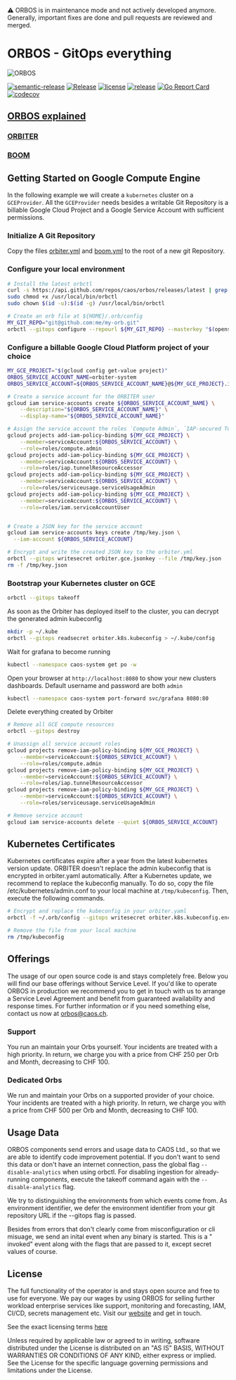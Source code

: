 :warning: ORBOS is in maintenance mode and not actively developed anymore. Generally, important fixes are done and pull requests are reviewed and merged.


# ORBOS - GitOps everything

![ORBOS](./docs/img/orbos-logo-oneline-lightdesign@2x.png)

[![semantic-release](https://img.shields.io/badge/%20%20%F0%9F%93%A6%F0%9F%9A%80-semantic--release-e10079.svg)](https://github.com/semantic-release/semantic-release)
[![Release](https://github.com/caos/orbos/workflows/Release/badge.svg)](https://github.com/caos/orbos/actions)
[![license](https://badgen.net/github/license/caos/orbos/)](https://github.com/caos/orbos/blob/master/LICENSE)
[![release](https://badgen.net/github/release/caos/orbos/stable)](https://github.com/caos/orbos/releases)
[![Go Report Card](https://goreportcard.com/badge/github.com/caos/orbos)](https://goreportcard.com/report/github.com/caos/orbos)
[![codecov](https://codecov.io/gh/caos/orbos/branch/master/graph/badge.svg)](https://codecov.io/gh/caos/orbos)

## [ORBOS explained](docs/explained.md)

### [ORBITER](docs/orbiter/orbiter.md)

### [BOOM](docs/boom/boom.md)

## Getting Started on Google Compute Engine

In the following example we will create a `kubernetes` cluster on a `GCEProvider`. All the `GCEProvider` needs besides a writable Git Repository is a billable Google Cloud Project and a Google Service Account with sufficient permissions.

### Initialize A Git Repository

Copy the files [orbiter.yml](examples/orbiter/gce/orbiter.yml) and [boom.yml](examples/boom/boom.yml) to the root of a new git Repository.

### Configure your local environment

```bash
# Install the latest orbctl
curl -s https://api.github.com/repos/caos/orbos/releases/latest | grep "browser_download_url.*orbctl-$(uname)-$(uname -m)" | cut -d '"' -f 4 | sudo wget -i - -O /usr/local/bin/orbctl
sudo chmod +x /usr/local/bin/orbctl
sudo chown $(id -u):$(id -g) /usr/local/bin/orbctl

# Create an orb file at ${HOME}/.orb/config
MY_GIT_REPO="git@github.com:me/my-orb.git"
orbctl --gitops configure --repourl ${MY_GIT_REPO} --masterkey "$(openssl rand -base64 21)"
```

### Configure a billable Google Cloud Platform project of your choice

```bash
MY_GCE_PROJECT="$(gcloud config get-value project)"
ORBOS_SERVICE_ACCOUNT_NAME=orbiter-system
ORBOS_SERVICE_ACCOUNT=${ORBOS_SERVICE_ACCOUNT_NAME}@${MY_GCE_PROJECT}.iam.gserviceaccount.com

# Create a service account for the ORBITER user
gcloud iam service-accounts create ${ORBOS_SERVICE_ACCOUNT_NAME} \
    --description="${ORBOS_SERVICE_ACCOUNT_NAME}" \
    --display-name="${ORBOS_SERVICE_ACCOUNT_NAME}"

# Assign the service account the roles `Compute Admin`, `IAP-secured Tunnel User` and `Service Usage Admin`
gcloud projects add-iam-policy-binding ${MY_GCE_PROJECT} \
    --member=serviceAccount:${ORBOS_SERVICE_ACCOUNT} \
    --role=roles/compute.admin
gcloud projects add-iam-policy-binding ${MY_GCE_PROJECT} \
    --member=serviceAccount:${ORBOS_SERVICE_ACCOUNT} \
    --role=roles/iap.tunnelResourceAccessor
gcloud projects add-iam-policy-binding ${MY_GCE_PROJECT} \
    --member=serviceAccount:${ORBOS_SERVICE_ACCOUNT} \
    --role=roles/serviceusage.serviceUsageAdmin
gcloud projects add-iam-policy-binding ${MY_GCE_PROJECT} \
    --member=serviceAccount:${ORBOS_SERVICE_ACCOUNT} \
    --role=roles/iam.serviceAccountUser


# Create a JSON key for the service account
gcloud iam service-accounts keys create /tmp/key.json \
  --iam-account ${ORBOS_SERVICE_ACCOUNT}

# Encrypt and write the created JSON key to the orbiter.yml
orbctl --gitops writesecret orbiter.gce.jsonkey --file /tmp/key.json
rm -f /tmp/key.json
```

### Bootstrap your Kubernetes cluster on GCE

```bash
orbctl --gitops takeoff
```

As soon as the Orbiter has deployed itself to the cluster, you can decrypt the generated admin kubeconfig

```bash
mkdir -p ~/.kube
orbctl --gitops readsecret orbiter.k8s.kubeconfig > ~/.kube/config
```

Wait for grafana to become running

```bash
kubectl --namespace caos-system get po -w
```

Open your browser at `http://localhost:8080` to show your new clusters dashboards. Default username and password are both `admin`

```bash
kubectl --namespace caos-system port-forward svc/grafana 8080:80
```

Delete everything created by Orbiter

```bash
# Remove all GCE compute resources
orbctl --gitops destroy

# Unassign all service account roles
gcloud projects remove-iam-policy-binding ${MY_GCE_PROJECT} \
    --member=serviceAccount:${ORBOS_SERVICE_ACCOUNT} \
    --role=roles/compute.admin
gcloud projects remove-iam-policy-binding ${MY_GCE_PROJECT} \
    --member=serviceAccount:${ORBOS_SERVICE_ACCOUNT} \
    --role=roles/iap.tunnelResourceAccessor
gcloud projects remove-iam-policy-binding ${MY_GCE_PROJECT} \
    --member=serviceAccount:${ORBOS_SERVICE_ACCOUNT} \
    --role=roles/serviceusage.serviceUsageAdmin

# Remove service account
gcloud iam service-accounts delete --quiet ${ORBOS_SERVICE_ACCOUNT}
```

## Kubernetes Certificates

Kubernetes certificates expire after a year from the latest kubernetes version update.
ORBITER doesn't replace the admin kubeconfig that is encrypted in orbiter.yaml automatically.
After a Kubernetes update, we recommend to replace the kubeconfig manually.
To do so, copy the file /etc/kubernetes/admin.conf to your local machine at `/tmp/kubeconfig`.
Then, execute the following commands.

```bash
# Encrypt and replace the kubeconfig in your orbiter.yaml
orbctl -f ~/.orb/config --gitops writesecret orbiter.k8s.kubeconfig.encrypted --file /tmp/kubeconfig

# Remove the file from your local machine
rm /tmp/kubeconfig
```

## Offerings

The usage of our open source code is and stays completely free. Below you will find our base offerings without Service Level. If you'd like to operate ORBOS in production we recommend you to get in touch with us to arrange a Service Level Agreement and benefit from guaranteed availability and response times. For further information or if you need something else, contact us now at orbos@caos.ch.

### Support

You run an maintain your Orbs yourself. Your incidents are treated with a high priority. In return, we charge you with a price from CHF 250 per Orb and Month, decreasing to CHF 100.

### Dedicated Orbs

We run and maintain your Orbs on a supported provider of your choice. Your incidents are treated with a high priority. In return, we charge you with a price from CHF 500 per Orb and Month, decreasing to CHF 100.

## Usage Data

ORBOS components send errors and usage data to CAOS Ltd., so that we are able to identify code improvement potential. If you don't want to send this data or don't have an internet connection, pass the global flag `--disable-analytics` when using orbctl. For disabling ingestion for already-running components, execute the takeoff command again with the `--disable-analytics` flag.

We try to distinguishing the environments from which events come from. As environment identifier, we defer the environment identifier from your git repository URL if the --gitops flag is passed.

Besides from errors that don't clearly come from misconfiguration or cli misuage, we send an inital event when any binary is started. This is a "<component> invoked" event along with the flags that are passed to it, except secret values of course.
## License

The full functionality of the operator is and stays open source and free to use for everyone. We pay our wages by using ORBOS for selling further workload enterprise services like support, monitoring and forecasting, IAM, CI/CD, secrets management etc. Visit our [website](https://caos.ch) and get in touch.

See the exact licensing terms [here](./LICENSE)

Unless required by applicable law or agreed to in writing, software distributed under the License is distributed on an "AS IS" BASIS, WITHOUT WARRANTIES OR CONDITIONS OF ANY KIND, either express or implied. See the License for the specific language governing permissions and limitations under the License.

